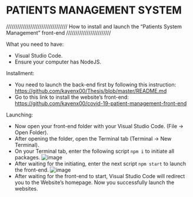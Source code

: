 # PATIENTS MANAGEMENT SYSTEM
///////////////////////////////// How to install and launch the “Patients System Management” front-end ////////////////////////

What you need to have: 
- Visual Studio Code.
- Ensure your computer has NodeJS.

Installment: 
- You need to launch the back-end first by following this instruction: https://github.com/kayenx00/Thesis/blob/master/README.md 
- Go to this link to install the website’s front-end: https://github.com/kayenx00/covid-19-patient-management-front-end  

Launching: 
- Now open your front-end folder with your Visual Studio Code. (File -> Open Folder).
- After opening the folder, open the Terminal tab (Terminal -> New Terminal).
- On your Terminal tab, enter the following script `npm i` to initiate all packages. 
![image](https://user-images.githubusercontent.com/53591019/234654320-325072fb-4606-4a2c-b5c4-a7bf26f63658.png)
- After waiting for the initiating, enter the next script `npm start` to launch the front-end.
 ![image](https://user-images.githubusercontent.com/53591019/234654351-907a0b62-64c1-40aa-aab0-10152604eb82.png)
- After waiting for the front-end to start, Visual Studio Code will redirect you to the Website’s homepage. Now you successfully launch the websites. 
